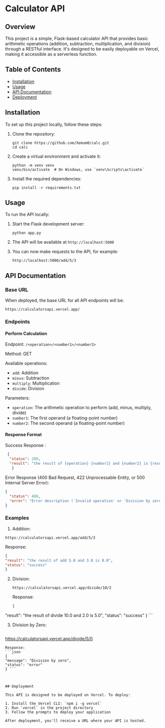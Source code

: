 # Calculator API

## Overview

This project is a simple, Flask-based calculator API that provides basic arithmetic operations (addition, subtraction, multiplication, and division) through a RESTful interface. It's designed to be easily deployable on Vercel, making it accessible as a serverless function.

## Table of Contents

- [Installation](#installation)
- [Usage](#usage)
- [API Documentation](#api-documentation)
- [Deployment](#deployment)


## Installation

To set up this project locally, follow these steps:

1. Clone the repository:
   ```
   git clone https://github.com/Xemum0/calc.git
   cd calc
   ```

2. Create a virtual environment and activate it:
   ```
   python -m venv venv
   venv/bin/activate  # On Windows, use `venv\Scripts\activate`
   ```

3. Install the required dependencies:
   ```
   pip install -r requirements.txt
   ```

## Usage

To run the API locally:

1. Start the Flask development server:
   ```
   python app.py
   ```

2. The API will be available at `http://localhost:5000`

3. You can now make requests to the API, for example:
   ```
   http://localhost:5000/add/5/3
   ```

## API Documentation

### Base URL

When deployed, the base URL for all API endpoints will be:

```
https://calculatorsapi.vercel.app/
```



### Endpoints

#### Perform Calculation

Endpoint: `/<operation>/<number1>/<number2>`

Method: GET

Available operations:
- `add`: Addition
- `minus`: Subtraction
- `multiply`: Multiplication
- `divide`: Division

Parameters:
- `operation`: The arithmetic operation to perform (add, minus, multiply, divide)
- `number1`: The first operand (a floating-point number)
- `number2`: The second operand (a floating-point number)

#### Response Format

Success Response :
```json
 {
  "status": 200,
  "result": "the result of {operation} {number1} and {number2} is {result}"
   }

```

Error Response (400 Bad Request, 422 Unprocessable Entity, or 500 Internal Server Error):
```json
{
  "status": 400,
  "error": "Error description ('Invalid operation' or 'Division by zero' or 'An unexpected error occurred')"
}
```

### Examples


 1. Addition:
   ```
   https://calculatorsapi.vercel.app/add/5/3
   ```
   Response:
   ```json
   {
  "result": "the result of add 5.0 and 3.0 is 8.0",
  "status": "success"
   }
   ```

2. Division:
   ```
   https://calculatorsapi.vercel.app/divide/10/2
   ```
   Response:
   ```json
   {
  "result": "the result of divide 10.0 and 2.0 is 5.0",
  "status": "success"
   } ```
   


3. Division by Zero:
   ```
  https://calculatorsapi.vercel.app/divide/5/0
   ```
   Response:
   ```json
   {
  "message": "Division by zero",
  "status": "error"
  } ```



## Deployment

This API is designed to be deployed on Vercel. To deploy:

1. Install the Vercel CLI: `npm i -g vercel`
2. Run `vercel` in the project directory
3. Follow the prompts to deploy your application

After deployment, you'll receive a URL where your API is hosted.




